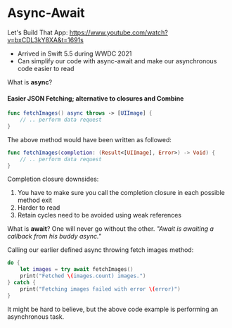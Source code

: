 # Async-Await

Let's Build That App: https://www.youtube.com/watch?v=bxCDL3kY8XA&t=1691s

* Arrived in Swift 5.5 during WWDC 2021
* Can simplify our code with async-await and make our asynchronous code easier to read

What is **async**?

#### Easier JSON Fetching; alternative to closures and Combine
```swift
func fetchImages() async throws -> [UIImage] {
    // .. perform data request
}
```

The above method would have been written as followed:
```swift
func fetchImages(completion: (Result<[UIImage], Error>) -> Void) {
    // .. perform data request
}
```

Completion closure downsides:
1. You have to make sure you call the completion closure in each possible method exit
2. Harder to read
3. Retain cycles need to be avoided using weak references

What is **await**?
One will never go without the other. *"Await is awaiting a callback from his buddy async."*

Calling our earlier defined async throwing fetch images method:
```swift
do {
    let images = try await fetchImages()
    print("Fetched \(images.count) images.")
} catch {
    print("Fetching images failed with error \(error)")
}
```
It might be hard to believe, but the above code example is performing an asynchronous task.







